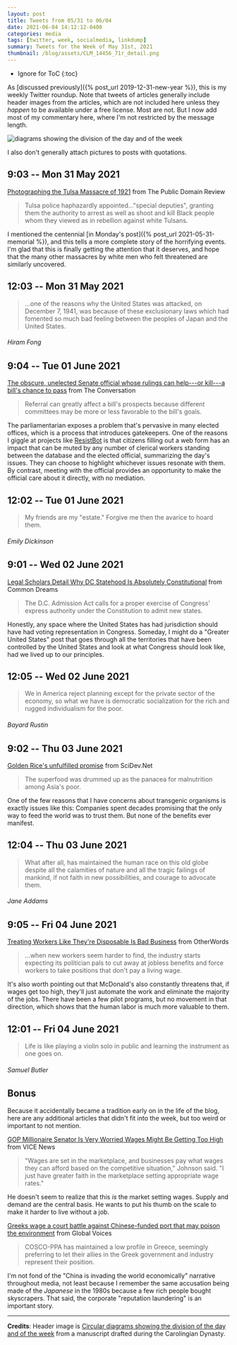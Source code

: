 ```yaml
---
layout: post
title: Tweets from 05/31 to 06/04
date: 2021-06-04 14:12:12-0400
categories: media
tags: [twitter, week, socialmedia, linkdump]
summary: Tweets for the Week of May 31st, 2021
thumbnail: /blog/assets/CLM_14456_71r_detail.png
---
```


* Ignore for ToC
{:toc}

As [discussed previously]({% post_url 2019-12-31-new-year %}), this is my weekly Twitter roundup.  Note that tweets of articles generally include header images from the articles, which are not included here unless they *happen* to be available under a free license.  Most are not.  But I now add most of my commentary here, where I'm not restricted by the message length.

![diagrams showing the division of the day and of the week](/blog/assets/CLM_14456_71r_detail.png "diagrams showing the division of the day and of the week")

I also don't generally attach pictures to posts with quotations.

## 9:03 -- Mon 31 May 2021

[<i class="fab fa-twitter-square"></i>](https://jcolag.github.io/twitter/1399350700803461124) [Photographing the Tulsa Massacre of 1921](https://publicdomainreview.org/essay/photographing-the-tulsa-massacre-of-1921) from The Public Domain Review

 > Tulsa police haphazardly appointed..."special deputies", granting them the authority to arrest as well as shoot and kill Black people whom they viewed as in rebellion against white Tulsans.

I mentioned the centennial [in Monday's post]({% post_url 2021-05-31-memorial %}), and this tells a more complete story of the horrifying events.  I'm glad that this is finally getting the attention that it deserves, and hope that the many other massacres by white men who felt threatened are similarly uncovered.

## 12:03 -- Mon 31 May 2021

[<i class="fab fa-twitter"></i>](https://jcolag.github.io/twitter/1399395999022391300)

 > ...one of the reasons why the United States was attacked, on December 7, 1941, was because of these exclusionary laws which had fomented so much bad feeling between the peoples of Japan and the United States.

###### Hiram Fong

## 9:04 -- Tue 01 June 2021

[<i class="fab fa-twitter-square"></i>](https://jcolag.github.io/twitter/1399713340130304004) [The obscure, unelected Senate official whose rulings can help---or kill---a bill's chance to pass](https://theconversation.com/the-obscure-unelected-senate-official-whose-rulings-can-help-or-kill-a-bills-chance-to-pass-159686) from The Conversation

 > Referral can greatly affect a bill's prospects because different committees may be more or less favorable to the bill's goals.

The parliamentarian exposes a problem that's pervasive in many elected offices, which is a process that introduces gatekeepers.  One of the reasons I giggle at projects like [ResistBot](https://resist.bot/) is that citizens filling out a web form has an impact that can be muted by any number of clerical workers standing between the database and the elected official, summarizing the day's issues.  They can choose to highlight whichever issues resonate with them.  By contrast, meeting with the official provides an opportunity to make the official care about it directly, with no mediation.

## 12:02 -- Tue 01 June 2021

[<i class="fab fa-twitter"></i>](https://jcolag.github.io/twitter/1399758135158444033)

 > My friends are my "estate." Forgive me then the avarice to hoard them.

###### Emily Dickinson

## 9:01 -- Wed 02 June 2021

[<i class="fab fa-twitter-square"></i>](https://jcolag.github.io/twitter/1400074972953862148) [Legal Scholars Detail Why DC Statehood Is Absolutely Constitutional](https://www.commondreams.org/news/2021/05/24/legal-scholars-detail-why-dc-statehood-absolutely-constitutional) from Common Dreams

 > The D.C. Admission Act calls for a proper exercise of Congress' express authority under the Constitution to admit new states.

Honestly, any space where the United States has had jurisdiction should have had voting representation in Congress.  Someday, I might do a "Greater United States" post that goes through all the territories that have been controlled by the United States and look at what Congress should look like, had we lived up to our principles.

## 12:05 -- Wed 02 June 2021

[<i class="fab fa-twitter"></i>](https://jcolag.github.io/twitter/1400121278120435719)

 > We in America reject planning except for the private sector of the economy, so what we have is democratic socialization for the rich and rugged individualism for the poor.

###### Bayard Rustin

## 9:02 -- Thu 03 June 2021

[<i class="fab fa-twitter-square"></i>](https://jcolag.github.io/twitter/1400437612570087425) [Golden Rice's unfulfilled promise](https://www.scidev.net/global/column/golden-rices-unfulfilled-promise/) from SciDev.Net

 > The superfood was drummed up as the panacea for malnutrition among Asia's poor.

One of the few reasons that I have concerns about transgenic organisms is exactly issues like this:  Companies spent decades promising that the only way to feed the world was to trust them.  But none of the benefits ever manifest.

## 12:04 -- Thu 03 June 2021

[<i class="fab fa-twitter"></i>](https://jcolag.github.io/twitter/1400483414285815809)

 > What after all, has maintained the human race on this old globe despite all the calamities of nature and all the tragic failings of mankind, if not faith in new possibilities, and courage to advocate them.

###### Jane Addams

## 9:05 -- Fri 04 June 2021

[<i class="fab fa-twitter-square"></i>](https://jcolag.github.io/twitter/1400800755473211393) [Treating Workers Like They're Disposable Is Bad Business](https://otherwords.org/treating-workers-like-theyre-disposable-is-bad-business/) from OtherWords

 > ...when new workers seem harder to find, the industry starts expecting its politician pals to cut away at jobless benefits and force workers to take positions that don't pay a living wage.

It's also worth pointing out that McDonald's also constantly threatens that, if wages get too high, they'll just automate the work and eliminate the majority of the jobs.  There have been a few pilot programs, but no movement in that direction, which shows that the human labor is much more valuable to them.

## 12:01 -- Fri 04 June 2021

[<i class="fab fa-twitter"></i>](https://jcolag.github.io/twitter/1400845047164129283)

 > Life is like playing a violin solo in public and learning the instrument as one goes on.

###### Samuel Butler

## Bonus

Because it accidentally became a tradition early on in the life of the blog, here are any additional articles that didn't fit into the week, but too weird or important to not mention.

<i class="fas fa-square"></i> [GOP Millionaire Senator Is Very Worried Wages Might Be Getting Too High](https://www.vice.com/en/article/7kv8eb/republican-millionaire-ron-johnson-worries-wages-could-get-too-high) from VICE News

 > "Wages are set in the marketplace, and businesses pay what wages they can afford based on the competitive situation," Johnson said. "I just have greater faith in the marketplace setting appropriate wage rates."

He doesn't seem to realize that this *is* the market setting wages.  Supply and demand are the central basis.  He wants to put his thumb on the scale to make it harder to live without a job.

<i class="fas fa-square"></i> [Greeks wage a court battle against Chinese-funded port that may poison the environment](https://globalvoices.org/2021/05/27/greeks-wage-a-court-battle-against-chinese-funded-port-that-may-poison-the-environment/) from Global Voices

 > COSCO-PPA has maintained a low profile in Greece, seemingly preferring to let their allies in the Greek government and industry represent their position.

I'm not fond of the "China is invading the world economically" narrative throughout media, not least because I remember the same accusation being made of the *Japanese* in the 1980s because a few rich people bought skyscrapers.  That said, the corporate "reputation laundering" is an important story.

* * *

**Credits**:  Header image is [Circular diagrams showing the division of the day and of the week](https://en.wikipedia.org/wiki/Week#/media/File:CLM_14456_71r_detail.jpg) from a manuscript drafted during the Carolingian Dynasty.
